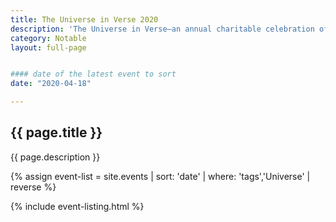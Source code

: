 ```yaml
---
title: The Universe in Verse 2020
description: 'The Universe in Verse—an annual charitable celebration of science through poetry, created and hosted by Maria Popova of Brainpickings. '
category: Notable
layout: full-page


#### date of the latest event to sort
date: "2020-04-18"

---
```

<section id="main-content">
<div class="grid-container large">
<section class="heading">
<h2 class="underline">{{ page.title }}</h2>
</section>

<p class="text-center">{{ page.description }}</p>

<div class="events-card-list fade-out-siblings">
{% assign event-list = site.events | sort: 'date' | where: 'tags','Universe' | reverse %}

{% include event-listing.html %}
